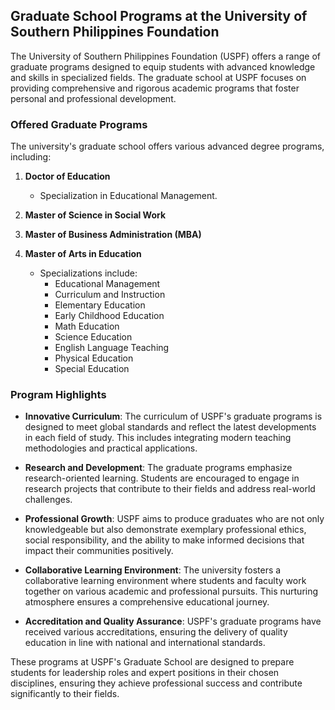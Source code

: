 ## Graduate School Programs at the University of Southern Philippines Foundation

The University of Southern Philippines Foundation (USPF) offers a range of graduate programs designed to equip students with advanced knowledge and skills in specialized fields. The graduate school at USPF focuses on providing comprehensive and rigorous academic programs that foster personal and professional development.

### Offered Graduate Programs

The university's graduate school offers various advanced degree programs, including:

1. **Doctor of Education**
   - Specialization in Educational Management.

2. **Master of Science in Social Work**

3. **Master of Business Administration (MBA)**

4. **Master of Arts in Education**
   - Specializations include:
     - Educational Management
     - Curriculum and Instruction
     - Elementary Education
     - Early Childhood Education
     - Math Education
     - Science Education
     - English Language Teaching
     - Physical Education
     - Special Education

### Program Highlights

- **Innovative Curriculum**: The curriculum of USPF's graduate programs is designed to meet global standards and reflect the latest developments in each field of study. This includes integrating modern teaching methodologies and practical applications.

- **Research and Development**: The graduate programs emphasize research-oriented learning. Students are encouraged to engage in research projects that contribute to their fields and address real-world challenges.

- **Professional Growth**: USPF aims to produce graduates who are not only knowledgeable but also demonstrate exemplary professional ethics, social responsibility, and the ability to make informed decisions that impact their communities positively.

- **Collaborative Learning Environment**: The university fosters a collaborative learning environment where students and faculty work together on various academic and professional pursuits. This nurturing atmosphere ensures a comprehensive educational journey.

- **Accreditation and Quality Assurance**: USPF's graduate programs have received various accreditations, ensuring the delivery of quality education in line with national and international standards.

These programs at USPF's Graduate School are designed to prepare students for leadership roles and expert positions in their chosen disciplines, ensuring they achieve professional success and contribute significantly to their fields.
